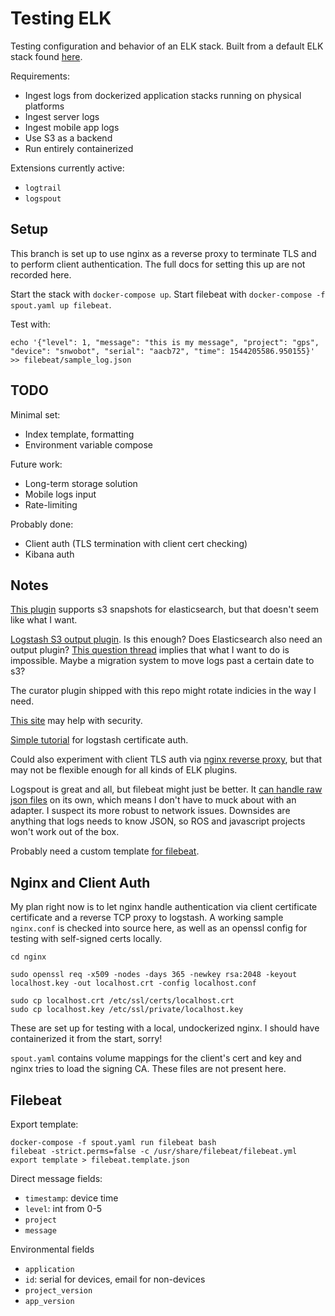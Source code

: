 # Testing ELK

Testing configuration and behavior of an ELK stack. Built from a default ELK stack found [here](https://github.com/deviantony/docker-elk). 

Requirements:
- Ingest logs from dockerized application stacks running on physical platforms 
- Ingest server logs
- Ingest mobile app logs
- Use S3 as a backend
- Run entirely containerized

Extensions currently active:
- `logtrail`
- `logspout`

## Setup 

This branch is set up to use nginx as a reverse proxy to terminate TLS and to perform client authentication. The full docs for setting this up are not recorded here.

Start the stack with `docker-compose up`. Start filebeat with `docker-compose -f spout.yaml up filebeat`. 

Test with:

```
echo '{"level": 1, "message": "this is my message", "project": "gps", "device": "snwobot", "serial": "aacb72", "time": 1544205586.950155}' >> filebeat/sample_log.json 
```

## TODO

Minimal set:

- Index template, formatting
- Environment variable compose

Future work:

- Long-term storage solution
- Mobile logs input
- Rate-limiting

Probably done:
- Client auth (TLS termination with client cert checking)
- Kibana auth

## Notes

[This plugin](https://www.elastic.co/guide/en/elasticsearch/plugins/current/repository-s3.html) supports s3 snapshots for elasticsearch, but that doesn't seem like what I want.

[Logstash S3 output plugin](https://www.elastic.co/guide/en/logstash/current/plugins-outputs-s3.html). Is this enough? Does Elasticsearch also need an output plugin? [This question thread](https://discuss.elastic.co/t/send-logs-to-aws-s3/42914) implies that what I want to do is impossible. Maybe a migration system to move logs past a certain date to s3?

The curator plugin shipped with this repo might rotate indicies in the way I need.

[This site](https://elk-docker.readthedocs.io/) may help with security.

[Simple tutorial](http://www.inanzzz.com/index.php/post/en5u/adding-ssl-security-to-log-forwarding-from-filebeat-to-elasticsearch-logstash-kibana-elk-stack-and-filebeat-on-ubuntu-14-04) for logstash certificate auth.

Could also experiment with client TLS auth via [nginx reverse proxy](https://fardog.io/blog/2017/12/30/client-side-certificate-authentication-with-nginx/), but that may not be flexible enough for all kinds of ELK plugins.

Logspout is great and all, but filebeat might just be better. It [can handle raw json files](https://www.elastic.co/blog/structured-logging-filebeat) on its own, which means I don't have to muck about with an adapter. I suspect its more robust to network issues. Downsides are anything that logs needs to know JSON, so ROS and javascript projects won't work out of the box.

Probably need a custom template [for filebeat](https://discuss.elastic.co/t/custom-filebeat-template-for-json-log-lines/114761/7).

## Nginx and Client Auth

My plan right now is to let nginx handle authentication via client certificate certificate and a reverse TCP proxy to logstash. A working sample `nginx.conf` is checked into source here, as well as an openssl config for testing with self-signed certs locally.

```
cd nginx

sudo openssl req -x509 -nodes -days 365 -newkey rsa:2048 -keyout localhost.key -out localhost.crt -config localhost.conf

sudo cp localhost.crt /etc/ssl/certs/localhost.crt
sudo cp localhost.key /etc/ssl/private/localhost.key
```

These are set up for testing with a local, undockerized nginx. I should have containerized it from the start, sorry!

`spout.yaml` contains volume mappings for the client's cert and key and nginx tries to load the signing CA. These files are not present here. 

## Filebeat

Export template:

```
docker-compose -f spout.yaml run filebeat bash
filebeat -strict.perms=false -c /usr/share/filebeat/filebeat.yml export template > filebeat.template.json
```

Direct message fields:

- `timestamp`: device time
- `level`: int from 0-5
- `project`
- `message`

Environmental fields
- `application`
- `id`: serial for devices, email for non-devices
- `project_version`
- `app_version`